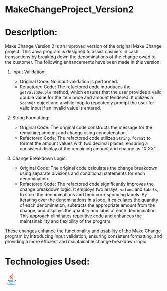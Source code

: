 # MakeChangeProject_Version2

# Description:

Make Change Version 2 is an improved version of the original Make Change project. This Java program is designed to assist cashiers in cash transactions by breaking down the denominations of the change owed to the customer. The following enhancements have been made in this version:

1. Input Validation:

   - Original Code: No input validation is performed.
   - Refactored Code: The refactored code introduces the `getValidDouble` method, which ensures that the user provides a valid double value for the item price and amount tendered. It utilizes a `Scanner` object and a while loop to repeatedly prompt the user for valid input if an invalid value is entered.

2. String Formatting:

   - Original Code: The original code constructs the message for the remaining amount and change using concatenation.
   - Refactored Code: The refactored code utilizes `String.format` to format the amount values with two decimal places, ensuring a consistent display of the remaining amount and change as "X.XX".

3. Change Breakdown Logic:
   - Original Code: The original code calculates the change breakdown using separate divisions and conditional statements for each denomination.
   - Refactored Code: The refactored code significantly improves the change breakdown logic. It employs two arrays, `values` and `labels`, to store the denominations and their corresponding labels. By iterating over the denominations in a loop, it calculates the quantity of each denomination, subtracts the appropriate amount from the change, and displays the quantity and label of each denomination. This approach eliminates repetitive code and enhances the maintainability and flexibility of the program.

These changes enhance the functionality and usability of the Make Change program by introducing input validation, ensuring consistent formatting, and providing a more efficient and maintainable change breakdown logic.

# Technologies Used:

<p align="left"> <a href="https://www.java.com" target="_blank" rel="noreferrer"> <img src="https://raw.githubusercontent.com/devicons/devicon/master/icons/java/java-original.svg" alt="java" width="40" height="40"/> </a> </p>
